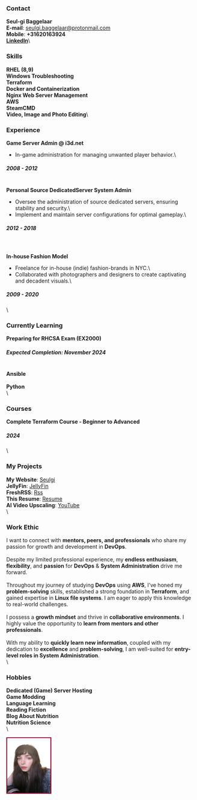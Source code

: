 <div class="container">

<div class="content" markdown="1">

### Contact
**Seul-gi Baggelaar**\
**E-mail**: seulgi.baggelaar@protonmail.com\
**Mobile**: **+31620163924**\
[**LinkedIn**](https://www.linkedin.com/in/seul-gi-baggelaar-4b397a290/)\

### Skills
**RHEL (8,9)**\
**Windows Troubleshooting**\
**Terraform**\
**Docker and Containerization**\
**Nginx Web Server Management**\
**AWS**\
**SteamCMD**\
**Video, Image and Photo Editing**\

### Experience
**Game Server Admin @ i3d.net**
- In-game administration for managing unwanted player behavior.\
##### 2008 - 2012
\
**Personal Source DedicatedServer System Admin**
- Oversee the administration of source dedicated servers, ensuring stability and security.\
- Implement and maintain server configurations for optimal gameplay.\
##### 2012 - 2018
\
\
**In-house Fashion Model**
- Freelance for in-house (indie) fashion-brands in NYC.\
- Collaborated with photographers and designers to create captivating and decadent visuals.\
##### 2009 - 2020
\
### Currently Learning
**Preparing for RHCSA Exam (EX2000)**
##### Expected Completion: November 2024
\
**Ansible**\
\
**Python**\
\
### Courses
**Complete Terraform Course - Beginner to Advanced** 
##### 2024
\
### My Projects
**My Website**: [Seulgi](https://seulgi.zip)\
**JellyFin**: [JellyFin](https://seulgi.zip/jellyfin)\
**FreshRSS**: [Rss](https://koreanmind.com)\
**This Resume**: [Resume](https://resume.seulgi.zip)\
**AI Video Upscaling**: [YouTube](https://www.youtube.com/@smonster)\
\
### Work Ethic
I want to connect with **mentors, peers, and professionals** who share my passion for growth and development in **DevOps**.\
\
Despite my limited professional experience, my **endless enthusiasm**, **flexibility**, and **passion** for **DevOps** & **System Administration** drive me forward.\
\
Throughout my journey of studying **DevOps** using **AWS**, I’ve honed my **problem-solving** skills, established a strong foundation in **Terraform**, and gained expertise in **Linux file systems**. I am eager to apply this knowledge to real-world challenges.\
\
I possess a **growth mindset** and thrive in **collaborative environments**. I highly value the opportunity to **learn from mentors and other professionals**.\
\
With my ability to **quickly learn new information**, coupled with my dedication to **excellence** and **problem-solving**, I am well-suited for **entry-level roles in System Administration**.\
\
### Hobbies
**Dedicated (Game) Server Hosting**\
**Game Modding**\
**Language Learning**\
**Reading Fiction**\
**Blog About Nutrition**\
**Nutrition Science**\
\

</div>

<div class="image">
<img src="photo_portfolio.png" width="120" height="150">
</div>

</div>
